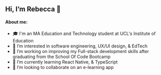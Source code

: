 ## Hi, I’m Rebecca 👋

#### About me:

- 🎓 I'm an MA Education and Technology student at UCL's Institute of Education
- 👀 I’m interested in software engineering, UX/UI design, & EdTech
- 🌱 I’m working on improving my Full-stack development skills after graduating from the School Of Code Bootcamp
- 🧠 I’m currently learning React Native, & TypeScript
- 💞️ I’m looking to collaborate on an e-learning app

<br>

<!-- [![Top Langs](https://github-readme-stats.vercel.app/api/top-langs/?username=rebeccatuffnell&layout=compact&langs_count=8&count-private=true)](https://github.com/anuraghazra/github-readme-stats) -->

<!-- ![](https://komarev.com/ghpvc/?username=rebeccatuffnell&color=blue) -->
